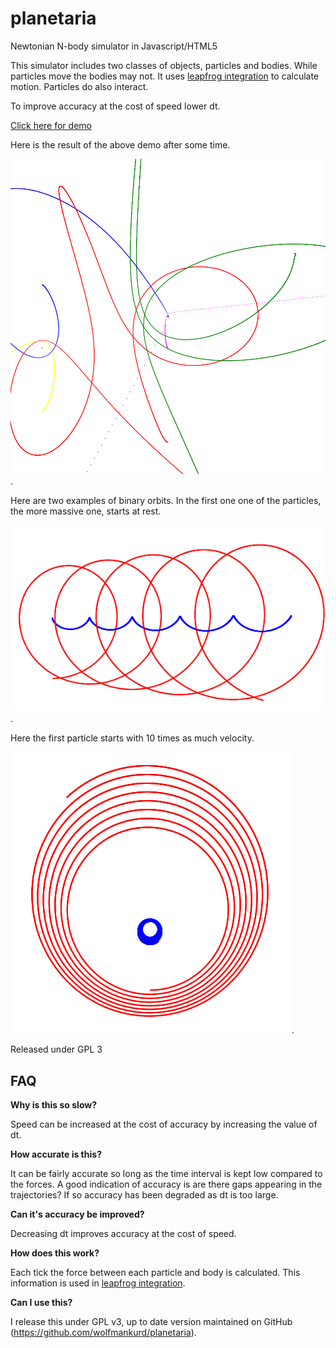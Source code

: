 # planetaria
Newtonian N-body simulator in Javascript/HTML5

This simulator includes two classes of objects, particles and bodies. While particles move the bodies may not. It uses [leapfrog integration](https://en.wikipedia.org/wiki/Leapfrog_integration) to calculate motion. Particles do also interact.

To improve accuracy at the cost of speed lower dt.

[Click here for demo](https://wolfmankurd.github.io/planetaria/)

Here is the result of the above demo after some time.

![Demo Screenshot](screenshot.png?raw=true).

Here are two examples of binary orbits. In the first one one of the particles, the more massive one, starts at rest.

![Binary orbits where V_2 = 0](boobs.png?raw=true).

Here the first particle starts with 10 times as much velocity.

![Binary orbits are quite attractive](binary.png?raw=true).

Released under GPL 3


## FAQ

**Why is this so slow?**

Speed can be increased at the cost of accuracy by increasing the value of dt.

**How accurate is this?**

It can be fairly accurate so long as the time interval is kept low compared to the forces. A good indication of accuracy is are there gaps appearing in the trajectories? If so accuracy has been degraded as dt is too large.

**Can it's accuracy be improved?**

Decreasing dt improves accuracy at the cost of speed.

**How does this work?**

Each tick the force between each particle and body is calculated. This information is used in [leapfrog integration](https://en.wikipedia.org/wiki/Leapfrog_integration).

**Can I use this?**

I release this under GPL v3, up to date version maintained on GitHub (https://github.com/wolfmankurd/planetaria).

